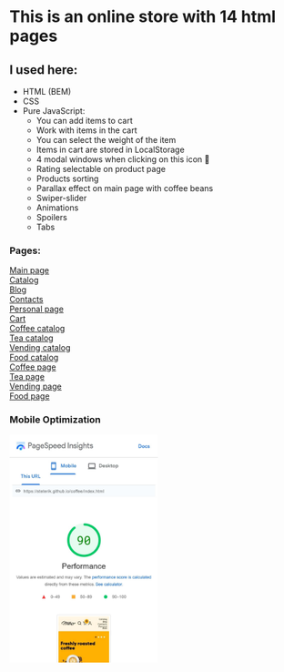 # This is an online store with 14 html pages

## I used here:
* HTML (BEM)
* CSS
* Pure JavaScript:
	* You can add items to cart
	* Work with items in the cart
	* You can select the weight of the item
	* Items in cart are stored in LocalStorage
	* 4 modal windows when clicking on this icon 👤
	* Rating selectable on product page
	* Products sorting
	* Parallax effect on main page with coffee beans
	* Swiper-slider
	* Animations
	* Spoilers
	* Tabs

### Pages:
[Main page](https://salyerik.github.io/coffee/)<br>
[Catalog](https://salyerik.github.io/coffee/catalog.html)<br>
[Blog](https://salyerik.github.io/coffee/blog.html)<br>
[Contacts](https://salyerik.github.io/coffee/contacts.html)<br>
[Personal page](https://salyerik.github.io/coffee/personal.html)<br>
[Cart](https://salyerik.github.io/coffee/cart.html)<br>
[Coffee catalog](https://salyerik.github.io/coffee/catalog-coffee.html)<br>
[Tea catalog](https://salyerik.github.io/coffee/catalog-tea.html)<br>
[Vending catalog](https://salyerik.github.io/coffee/catalog-vending.html)<br>
[Food catalog](https://salyerik.github.io/coffee/catalog-food.html)<br>
[Coffee page](https://salyerik.github.io/coffee/page-coffee.html)<br>
[Tea page](https://salyerik.github.io/coffee/page-tea.html)<br>
[Vending page](https://salyerik.github.io/coffee/page-vending.html)<br>
[Food page](https://salyerik.github.io/coffee/page-food.html)<br>

### Mobile Optimization
<img src="img/page-speed.jpg" alt="img" style="height: 400px;">
